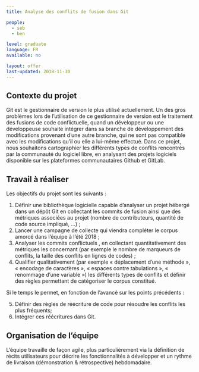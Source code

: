 ```yaml
---
title: Analyse des conflits de fusion dans Git

people:
  - seb
  - ben

level: graduate  
language: FR
available: no

layout: offer
last-updated: 2018-11-30
---
```


## Contexte du projet

Git est le gestionnaire de version le plus utilisé actuellement. Un des gros
problèmes lors de l’utilisation de ce gestionnaire de version est le traitement
des fusions de code conflictuelle, quand un développeur ou une développeuse
souhaite intégrer dans sa branche de développement des modifications provenant
d’une autre branche, qui ne sont pas compatible avec les modifications qu’il ou
elle a lui-même effectué. Dans ce projet, nous souhaitons cartographier les
différents types de conflits rencontrés par la communauté du logiciel libre, en
analysant des projets logiciels disponible sur les plateformes communautaires
Github et GitLab.  

## Travail à réaliser

Les objectifs du projet sont les suivants :

1. Définir une bibliothèque logicielle capable d’analyser un projet hébergé dans
un dépôt Git en collectant les commits de fusion ainsi que des métriques
associées au projet (nombre de contributeurs, quantité de code source impliqué, …) ;
2.	Lancer une campagne de collecte qui viendra compléter le corpus amorcé dans
l’équipe à l’été 2018 ;
3.	Analyser les commits conflictuels , en collectant
quantitativement des métriques les concernant (par exemple le nombre de
marqueurs de conflits, la taille des conflits en lignes de codes) ;
4.	Qualifier qualitativement (par exemple « déplacement d’une méthode », « encodage de caractères », « espaces contre tabulations », « renommage d’une variable ») les  différents types de conflits et définir des règles permettant de catégoriser le corpus constitué.

Si le temps le permet, en fonction de l’avancé sur les points
précédents :

5.	Définir des règles de réécriture de code pour résoudre les
conflits les plus fréquents;
6.	Intégrer ces réécritures dans Git.

## Organisation de l’équipe

L’équipe travaille de façon agile, plus particulièrement via la
définition de récits utilisateurs pour décrire les fonctionnalités à développer
et un rythme de livraison (démonstration & rétrospective) hebdomadaire.

